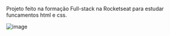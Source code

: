 Projeto feito na formação Full-stack na Rocketseat para estudar funcamentos html e css.

![image](https://github.com/user-attachments/assets/42a64ee3-3bb3-4595-84b7-ae6f92dfd434)
